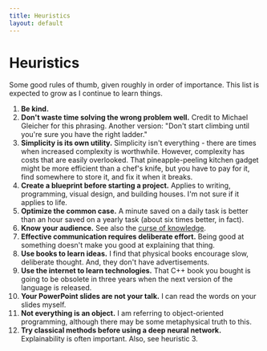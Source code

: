 ```yaml
---
title: Heuristics
layout: default
---
```


# Heuristics

Some good rules of thumb, given roughly in order of importance. This list is expected to grow as I continue to learn things.

1.  **Be kind.**
2.  **Don't waste time solving the wrong problem well.** Credit to Michael Gleicher for this phrasing. Another version: "Don't start climbing until you're sure you have the right ladder."
3.  **Simplicity is its own utility.** Simplicity isn't everything - there are times when increased complexity is worthwhile. However, complexity has costs that are easily overlooked. That pineapple-peeling kitchen gadget might be more efficient than a chef's knife, but you have to pay for it, find somewhere to store it, and fix it when it breaks.
4.  **Create a blueprint before starting a project.** Applies to writing, programming, visual design, and building houses. I'm not sure if it applies to life.
5.  **Optimize the common case.** A minute saved on a daily task is better than an hour saved on a yearly task (about six times better, in fact).
6.  **Know your audience.** See also the [curse of knowledge](https://en.wikipedia.org/wiki/Curse_of_knowledge).
7.  **Effective communication requires deliberate effort.** Being good at something doesn't make you good at explaining that thing.
8.  **Use books to learn ideas.** I find that physical books encourage slow, deliberate thought. And, they don't have advertisements.
9.  **Use the internet to learn technologies.** That C++ book you bought is going to be obsolete in three years when the next version of the language is released.
10. **Your PowerPoint slides are not your talk.** I can read the words on your slides myself.
11. **Not everything is an object.** I am referring to object-oriented programming, although there may be some metaphysical truth to this.
12. **Try classical methods before using a deep neural network.** Explainability is often important. Also, see heuristic 3.
